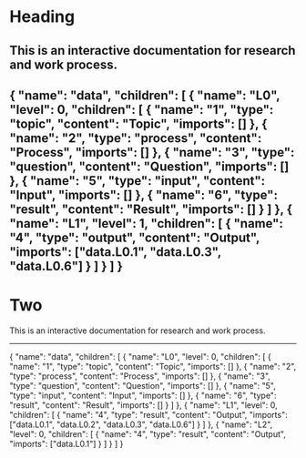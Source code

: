 # Heading

This is an interactive documentation for research and work process.
---
{
    "name": "data",
    "children": [
        {
            "name": "L0",
            "level": 0,
            "children": [
                {
                    "name": "1",
                    "type": "topic",
                    "content": "Topic",
                    "imports": []
                },
                {
                    "name": "2",
                    "type": "process",
                    "content": "Process",
                    "imports": []
                },
                {
                    "name": "3",
                    "type": "question",
                    "content": "Question",
                    "imports": []
                },
                {
                    "name": "5",
                    "type": "input",
                    "content": "Input",
                    "imports": []
                },
                {
                    "name": "6",
                    "type": "result",
                    "content": "Result",
                    "imports": []
                }
            ]
        },
        {
            "name": "L1",
            "level": 1,
            "children": [
                {
                    "name": "4",
                    "type": "output",
                    "content": "Output",
                    "imports": ["data.L0.1", "data.L0.3", "data.L0.6"]
                }
            ]
        }
    ]
}
-----
# Two

This is an interactive documentation for research and work process.

---
{
    "name": "data",
    "children": [
        {
            "name": "L0",
            "level": 0,
            "children": [
                {
                    "name": "1",
                    "type": "topic",
                    "content": "Topic",
                    "imports": []
                },
                {
                    "name": "2",
                    "type": "process",
                    "content": "Process",
                    "imports": []
                },
                {
                    "name": "3",
                    "type": "question",
                    "content": "Question",
                    "imports": []
                },
                {
                    "name": "5",
                    "type": "input",
                    "content": "Input",
                    "imports": []
                },
                {
                    "name": "6",
                    "type": "result",
                    "content": "Result",
                    "imports": []
                }
            ]
        },
        {
            "name": "L1",
            "level": 0,
            "children": [
                {
                    "name": "4",
                    "type": "result",
                    "content": "Output",
                    "imports": ["data.L0.1", "data.L0.2", "data.L0.3", "data.L0.6"]
                }
            ]
        },
        {
                        "name": "L2",
            "level": 0,
            "children": [
                {
                    "name": "4",
                    "type": "result",
                    "content": "Output",
                    "imports": ["data.L0.1"]
                }
            ]
        }
    ]
}

